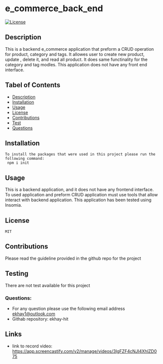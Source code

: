 # e_commerce_back_end

[![License](https://img.shields.io/badge/License-MIT-blue.svg)](https://opensource.org/licenses/MIT)
     
## Description
This is a backend e_commerce application that preform a CRUD operation for product, category and tags. It allowes user to create new product, update , delete it, and read all product. It does same functinality for the category and tag modles. This application does not have any front end interface. 
## Tabel of Contents

* [Description](#Description)
* [Installation](#Installation)
* [Usage](#Usage)
* [License](#License)
* [Contributions](#Contributions)
* [Test](#Test)
* [Questions](#Questions)
    
## Installation 
    To install the packages that were used in this project please run the following command:
     npm i init

 ## Usage
   This is a backend application, and it does not have any frontend interface. To used application and preform CRUD application must use tools that allow interact with backend application. This application has been tested using Insomia. 

## License
    MIT

## Contributions
Please read the guideline provided in the github repo for the project

## Testing
There are not test available for this project


### Questions:

* For any question please use the following email address ekhay1@outlook.com
* Githab repository: ekhay-hit

## Links
* link to record video: https://app.screencastify.com/v2/manage/videos/3lgFZF4cNJI4XhlZD075